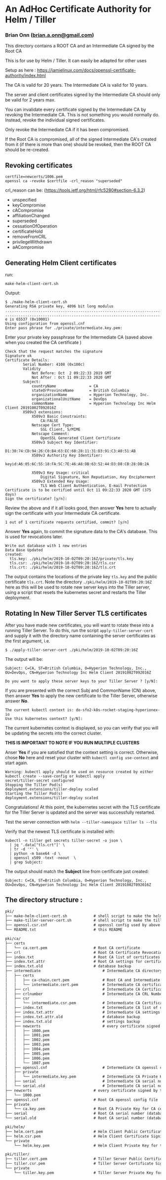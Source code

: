 # An AdHoc Certificate Authority for Helm / Tiller 
### Brian Onn (brian.a.onn@gmail.com)

This directory contains a ROOT CA and an Intermediate CA signed by the Root CA 

This is for use by Helm / Tiller.  It can easily be adapted for other uses

Setup as here : 
https://jamielinux.com/docs/openssl-certificate-authority/index.html

The CA is vaild for 20 years.  The Intermediate CA is valid for 10 years. 

The server and client certificates signed by the Intermediate CA should only be valid for 2 years max. 

You can invalidate every certificate signed by the Intermediate CA by revoking the Intermediate CA.
This is not something you would normally do. Instead, revoke the individual signed certificates. 

Only revoke the Intermediate CA if it has been compromised. 

If the Root CA is compromised, all of the signed Intermediate CA's created from it (if there is more than one)
should be revoked, then the ROOT CA should be re-created. 

## Revoking certificates
```
certfile=newcerts/1006.pem
openssl ca -revoke $certfile -crl_reason "superseded"
```
crl_reason can be: (https://tools.ietf.org/html/rfc5280#section-6.3.2)
 *  unspecified
 *  keyCompromise
 *  cACompromise
 *  affiliationChanged
 *  superseded
 *  cessationOfOperation
 *  certificateHold
 *  removeFromCRL
 *  privilegeWithdrawn
 *  aACompromise


## Generating Helm Client certificates 

run:
```
make-helm-client-cert.sh
```
Output:
```
$ ./make-helm-client-cert.sh 
Generating RSA private key, 4096 bit long modulus
.................................................................................................................................................................................................++
...........................................................................................++
e is 65537 (0x10001)
Using configuration from openssl.cnf
Enter pass phrase for ./private/intermediate.key.pem:
```
Enter your private key passphrase for the Intermediate CA (saved above when you created the CA certificate )
```
Check that the request matches the signature
Signature ok
Certificate Details:
        Serial Number: 4108 (0x100c)
        Validity
            Not Before: Oct  2 09:22:33 2019 GMT
            Not After : Oct 11 09:22:33 2020 GMT
        Subject:
            countryName               = CA
            stateOrProvinceName       = British Columbia
            organizationName          = Hyperion Technology, Inc.
            organizationalUnitName    = DevOps
            commonName                = Hyperion Technology Inc Helm Client 20191002T092016Z
        X509v3 extensions:
            X509v3 Basic Constraints: 
                CA:FALSE
            Netscape Cert Type: 
                SSL Client, S/MIME
            Netscape Comment: 
                OpenSSL Generated Client Certificate
            X509v3 Subject Key Identifier: 
                D1:30:74:CD:94:26:C0:B4:63:EC:68:28:11:31:D3:91:C3:A0:51:AB
            X509v3 Authority Key Identifier: 
                keyid:A6:05:6C:55:18:FA:5C:7E:46:A8:DB:63:52:44:D3:D8:CB:28:DB:2A

            X509v3 Key Usage: critical
                Digital Signature, Non Repudiation, Key Encipherment
            X509v3 Extended Key Usage: 
                TLS Web Client Authentication, E-mail Protection
Certificate is to be certified until Oct 11 09:22:33 2020 GMT (375 days)
Sign the certificate? [y/n]:
```
Review the above and if it all looks good, then answer **Yes** here to actually sign the certificate with your Intermediate CA certificate. 
```
1 out of 1 certificate requests certified, commit? [y/n]
```
Answer **Yes** again, to commit the signature data to the CA's database.  This is used for revocations later. 
```
Write out database with 1 new entries
Data Base Updated
created:
  tls.key: ./pki/helm/2019-10-02T09:20:16Z/private/tls.key
  tls.csr: ./pki/helm/2019-10-02T09:20:16Z/tls.csr
  tls.crt: ./pki/helm/2019-10-02T09:20:16Z/tls.crt
```

The output contains the locations of the private key `tls.key` and the public certificate `tls.crt`.  Note the directory `./pki/helm/2019-10-02T09:20:16Z` here as this will be used to rotate new server keys into the Tiller server, using a script that resets the kubernetes secret and restarts the Tiller deployment. 

## Rotating In New Tiller Server TLS certificates
After you have made new certificates, you will want to rotate these into a running Tiller Server. To do this, run the script `apply-tiller-server-cert` and supply it with the directory name containing the server certificates as the first argument, i.e.

```
$ ./apply-tiller-server-cert ./pki/helm/2019-10-02T09:20:16Z
```

The output will be:
```
Subject: C=CA, ST=British Columbia, O=Hyperion Technology, Inc., OU=DevOps, CN=Hyperion Technology Inc Helm Client 20191002T092016Z

Do you want to apply these server keys to your Tiller Server ? [y/N]: 
```

If you are presented with the correct Subj and CommonName (CN) above, then answer **Yes** to apply the new certificate to the Tiller Server, otherwise answer **No**.
```
The current kubectl context is: do-sfo2-k8s-rocket-staging-hyperionex-io
Use this kubernetes context? [y/N]: 
```
The current kubernetes context is displayed, so you can verify that you will be updating the secrets into the correct cluster. 

**THIS IS IMPORTANT TO NOTE IF YOU RUN MULTIPLE CLUSTERS**

Anser **Yes** if you are satisfied that the context setting is correct.  Otherwise, chose **No** here and reset your cluster with `kubectl config use-context` and start again. 

```
Warning: kubectl apply should be used on resource created by either kubectl create --save-config or kubectl apply
secret/tiller-secret configured
Stopping the Tiller Pod(s)
deployment.extensions/tiller-deploy scaled
Starting the Tiller Pod(s)
deployment.extensions/tiller-deploy scaled
```

Congratulations! At this point, the kubernetes secret with the TLS certificate for the Tiller Server is updated and the server was successfully restarted. 

Test the server connection with `helm --tiller-namespace tiller ls --tls`

Verify that the newest TLS certificate is installed with: 
```
kubectl -n tiller get secrets tiller-secret -o json \
  | jq '.data["tls.crt"]' \
  | tr -d '"' \
  | python -m base64 -d \
  | openssl x509 -text -noout  \
  | grep Subject:
```

The output should match the **Subject** line from certificate just created: 
```
Subject: C=CA, ST=British Columbia, O=Hyperion Technology, Inc., OU=DevOps, CN=Hyperion Technology Inc Helm Client 20191002T092016Z
```

## The directory structure : 

```txt
pki/
├── make-helm-client-cert.sh            # shell script to make the helm client certificate
├── make-tiller-server-cert.sh          # shell script to make the tiller server certificate
├── openssl.csr.cnf                     # openssl config used by above scripts to make CSR
└── README.txt                          # this README

pki/ca/
├── certs
│   └── ca.cert.pem                     # Root CA certificate
├── crl                                 # Root CA Certificate Revocation List (database)
├── index.txt                           # Root CA list of certificates issued by this CA (database)
├── index.txt.attr                      # Root CA settings for certification issues
├── index.txt.old                       # database backup
├── intermediate                            # Intermediate CA directory
│   ├── certs   
│   │   ├── ca-chain.cert.pem               # Root CA and Intermediate CA chain
│   │   └── intermediate.cert.pem           # Intermediate CA certificate
│   ├── crl                                 # Intermediate CA Certificate Revocation List (database)
│   ├── crlnumber                           # Intermediate CA CRL Number (database)
│   ├── csr
│   │   └── intermediate.csr.pem            # Intermediate CA Certificate Signing Request (CSR)
│   ├── index.txt                           # Intermediate CA list of certificates issued by this CA (database)
│   ├── index.txt.attr                      # Intermediate CA settings for certificate issues
│   ├── index.txt.attr.old                  # database backup
│   ├── index.txt.old                       # settings backup 
│   ├── newcerts                            # every certificate signed by the Intermediate CA (needed for revoke)
│   │   ├── 1000.pem
│   │   ├── 1001.pem
│   │   ├── 1002.pem
│   │   ├── 1003.pem
│   │   ├── 1004.pem
│   │   ├── 1005.pem
│   │   ├── 1006.pem
│   │   └── 1007.pem
│   ├── openssl.cnf                         # Intermediate CA openssl config file
│   ├── private
│   │   └── intermediate.key.pem            # Intermediate CA Private Key for CA certificate 
│   ├── serial                              # Intermediate CA serial number (database)
│   └── serial.old                          # Intermediate CA serial number backup (database)
├── newcerts                            # every certificate signed by the Root CA (needed for revoke)
│   └── 1000.pem
├── openssl.cnf                         # Root CA openssl config file
├── private
│   └── ca.key.pem                      # Root CA Private Key for CA certificate
├── serial                              # Root CA serial number (database)
└── serial.old                          # Root CA serial number (database)

pki/helm/
├── helm.cert.pem                       # Helm Client Public Certificate
├── helm.csr.pem                        # Helm Client Certificate Signing Request
└── private
    └── helm.key.pem                    # Helm Client Private Key for the Certificate

pki/tiller/
├── tiller.cert.pem                     # Tiller Server Public Certificate
├── tiller.csr.pem                      # Tiller Server Certificate Signing Request
└── private
    └── tiller.key.pem                  # Tiller Server Private Key for the Certificate
```
